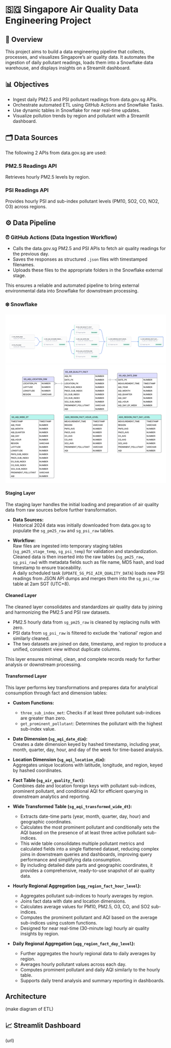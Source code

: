 # 🇸🇬 Singapore Air Quality Data Engineering Project

## 📌 Overview

This project aims to build a data engineering pipeline that collects, processes, and visualizes Singapore’s air quality data. It automates the ingestion of daily pollutant readings, loads them into a Snowflake data warehouse, and displays insights on a Streamlit dashboard.

## 📊 Objectives

- Ingest daily PM2.5 and PSI pollutant readings from data.gov.sg APIs.
- Orchestrate automated ETL using GitHub Actions and Snowflake Tasks.
- Use dynamic tables in Snowflake for near real-time updates.
- Visualize pollution trends by region and pollutant with a Streamlit dashboard.

## 🗂️ Data Sources

The following 2 APIs from data.gov.sg are used:

### PM2.5 Readings API
Retrieves hourly PM2.5 levels by region.

### PSI Readings API
Provides hourly PSI and sub-index pollutant levels (PM10, SO2, CO, NO2, O3) across regions.

## ⚙️ Data Pipeline

### ⏰ GitHub Actions (Data Ingestion Workflow)

- Calls the data.gov.sg PM2.5 and PSI APIs to fetch air quality readings for the previous day.
- Saves the responses as structured `.json` files with timestamped filenames.
- Uploads these files to the appropriate folders in the Snowflake external stage.

This ensures a reliable and automated pipeline to bring external environmental data into Snowflake for downstream processing.

### ❄️ Snowflake
![Data Lineage Diagram](https://github.com/ArronATW/Singapore_Air_Quality_Project/blob/main/Snowflake%20Data%20Lineage%20Diagram.png)
![Schemas Diagram](https://github.com/ArronATW/Singapore_Air_Quality_Project/blob/main/SG_AQI_DB_SCHEMAS.png)
#### Staging Layer

The staging layer handles the initial loading and preparation of air quality data from raw sources before further transformation.

- **Data Sources:**  
  Historical 2024 data was initially downloaded from data.gov.sg to populate the `sg_pm25_raw` and `sg_psi_raw` tables.

- **Workflow:**  
  Raw files are ingested into temporary staging tables (`sg_pm25_stage_temp`, `sg_psi_temp`) for validation and standardization.  
  Cleaned data is then inserted into the raw tables (`sg_pm25_raw`, `sg_psi_raw`) with metadata fields such as file name, MD5 hash, and load timestamp to ensure traceability.  
  A daily scheduled task (`UPDATE_SG_PSI_AIR_QUALITY_DATA`) loads new PSI readings from JSON API dumps and merges them into the `sg_psi_raw` table at 2am SGT (UTC+8).

#### Cleaned Layer

The cleaned layer consolidates and standardizes air quality data by joining and harmonizing the PM2.5 and PSI raw datasets.

- PM2.5 hourly data from `sg_pm25_raw` is cleaned by replacing nulls with zero.
- PSI data from `sg_psi_raw` is filtered to exclude the 'national' region and similarly cleaned.
- The two datasets are joined on date, timestamp, and region to produce a unified, consistent view without duplicate columns.

This layer ensures minimal, clean, and complete records ready for further analysis or downstream processing.

#### Transformed Layer

This layer performs key transformations and prepares data for analytical consumption through fact and dimension tables:

- **Custom Functions:**  
  - `three_sub_index_met`: Checks if at least three pollutant sub-indices are greater than zero.  
  - `get_prominent_pollutant`: Determines the pollutant with the highest sub-index value.

- **Date Dimension (`sg_aqi_date_dim`):**  
  Creates a date dimension keyed by hashed timestamp, including year, month, quarter, day, hour, and day of the week for time-based analysis.

- **Location Dimension (`sg_aqi_location_dim`):**  
  Aggregates unique locations with latitude, longitude, and region, keyed by hashed coordinates.

- **Fact Table (`sg_air_quality_fact`):**  
  Combines date and location foreign keys with pollutant sub-indices, prominent pollutant, and conditional AQI for efficient querying in downstream analytics and reporting.

- **Wide Transformed Table (`sg_aqi_transformed_wide_dt`):**  
  - Extracts date-time parts (year, month, quarter, day, hour) and geographic coordinates.  
  - Calculates the most prominent pollutant and conditionally sets the AQI based on the presence of at least three active pollutant sub-indices.  
  - This wide table consolidates multiple pollutant metrics and calculated fields into a single flattened dataset, reducing complex joins in downstream queries and dashboards, improving query performance and simplifying data consumption.  
  - By including detailed date parts and geographic coordinates, it provides a comprehensive, ready-to-use snapshot of air quality data.

- **Hourly Regional Aggregation (`agg_region_fact_hour_level`):**  
  - Aggregates pollutant sub-indices to hourly averages by region.  
  - Joins fact data with date and location dimensions.  
  - Calculates average values for PM10, PM2.5, O3, CO, and SO2 sub-indices.  
  - Computes the prominent pollutant and AQI based on the average sub-indices using custom functions.  
  - Designed for near real-time (30-minute lag) hourly air quality insights by region.

- **Daily Regional Aggregation (`agg_region_fact_day_level`):**  
  - Further aggregates the hourly regional data to daily averages by region.  
  - Averages hourly pollutant values across each day.  
  - Computes prominent pollutant and daily AQI similarly to the hourly table.  
  - Supports daily trend analysis and summary reporting in dashboards.


##  Architecture

(make diagram of ETL)

## 📈 Streamlit Dashboard
(url)




